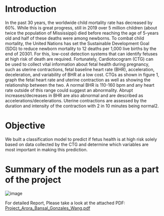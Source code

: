 # Introduction 

In the past 30 years, the worldwide child mortality rate has decreased by 60%. While this is great progress, still in 2019 over 5 million children (about twice the population of Mississippi) died before reaching the age of 5-years old and half of these deaths were among newborns. To combat child mortality, the United Nations has set the Sustainable Development Goal (SDG) to reduce newborn mortality to 12 deaths per 1,000 live births by the end of 20301. For this, low-cost detection systems that can identify fetuses at high risk of death are required.
Fortunately, Cardiotocogram (CTG) can be used to collect vital information about fetal health during pregnancy, such as uterine contractions, fetal baseline heart rate (BHR), acceleration, deceleration, and variability of BHR at a low cost. CTGs as shown in figure 1, graph the fetal heart rate and uterine contraction as well as showing the relationship between the two. A normal BHR is 110-160 bpm and any heart rate outside of this range could suggest an abnormality. Abrupt increases/decreases in BHR are also abnormal and are described as accelerations/decelerations. Uterine contractions are assessed by the duration and intensity of the contraction with 2 in 10 minutes being normal2.


# Objective 

We built a classification model to predict if fetus health is at high risk solely based on data collected by the CTG and determine which variables are most
important in making this prediction.

# Summary of the models run as a part of the project
![image](https://user-images.githubusercontent.com/87246714/142707576-9db1ff3d-6661-4998-80cf-282e17b736e3.png)


For detailed Report, Please take a look at the attached PDF: 
[Project_Arora_Bansal_Gonzales_Wang.pdf](https://github.com/lihasarora/Fetal-Health-Classification/files/7572886/Project_Arora_Bansal_Gonzales_Wang.pdf)
